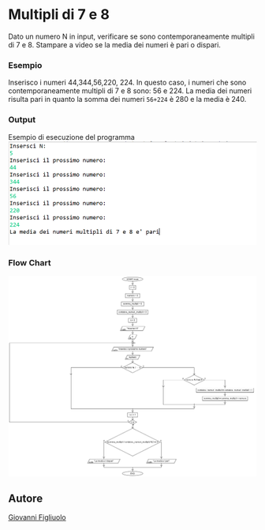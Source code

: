 # Multipli di 7 e 8

Dato un numero N in input, verificare se sono contemporaneamente multipli di 7 e 8.
Stampare a video se la media dei numeri è pari o dispari.

### Esempio
Inserisco i numeri 44,344,56,220, 224.
In questo caso, i numeri che sono contemporaneamente multipli di 7 e 8 sono: 56 e 224.
La media dei numeri risulta pari in quanto la somma dei numeri ```56+224``` è 280 e la media è 240.

### Output
Esempio di esecuzione del programma
![Esempio](multipli_7_8.PNG)


### Flow Chart
![Flowchart](flowchart_multipli_7_8.png)


## Autore
[Giovanni Figliuolo](https://giovannifigliuolo.it)